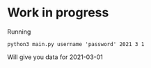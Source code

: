 # Work in progress


Running 

```
python3 main.py username 'password' 2021 3 1
```

Will give you data for 2021-03-01